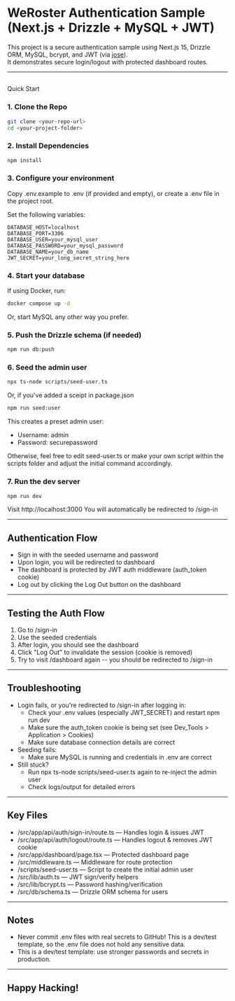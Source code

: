 # WeRoster Authentication Sample (Next.js + Drizzle + MySQL + JWT)

This project is a secure authentication sample using Next.js 15, Drizzle ORM, MySQL, bcrypt, and JWT (via [jose](https://github.com/panva/jose)).  
It demonstrates secure login/logout with protected dashboard routes.

---

## 
Quick Start

### 1. **Clone the Repo**

```bash
git clone <your-repo-url>
cd <your-project-folder>
```

### 2. **Install Dependencies**
```bash
npm install
```

### 3. **Configure your environment**

Copy .env.example to .env (if provided and empty), or create a .env file in the project root.

Set the following variables:
```env
DATABASE_HOST=localhost
DATABASE_PORT=3306
DATABASE_USER=your_mysql_user
DATABASE_PASSWORD=your_mysql_password
DATABASE_NAME=your_db_name
JWT_SECRET=your_long_secret_string_here
```

### 4. **Start your database**
If using Docker, run:
```bash
docker compose up -d
```
Or, start MySQL any other way you prefer.

### 5. **Push the Drizzle schema (if needed)**
```bash
npm run db:push
```

### 6. **Seed the admin user**
```bash 
npx ts-node scripts/seed-user.ts
```
Or, if you've added a sceipt in package.json
```bash
npm run seed:user
```
This creates a preset admin user:
* Username: admin
* Password: securepassword

Otherwise, feel free to edit seed-user.ts or make your own script within the scripts folder and adjust the initial command accordingly.

### 7. **Run the dev server**
```bash
npm run dev
```
Visit http://localhost:3000
You will automatically be redirected to /sign-in

---
## Authentication Flow
* Sign in with the seeded username and password
* Upon login, you will be redirected to dashboard
* The dashboard is protected by JWT auth middleware (auth_token cookie)
* Log out by clicking the Log Out button on the dashboard

---
## Testing the Auth Flow
1. Go to /sign-in
2. Use the seeded credentials
3. After login, you should see the dashboard
4. Click "Log Out" to invalidate the session (cookie is removed)
5. Try to visit /dashboard again -- you should be redirected to /sign-in

---
## Troubleshooting
* Login fails, or you're redirected to /sign-in after logging in:
    * Check your .env values (especially JWT_SECRET) and restart npm run dev
    * Make sure the auth_token cookie is being set (see Dev_Tools > Application > Cookies)
    * Make sure database connection details are correct
* Seeding fails:
    * Make sure MySQL is running and credentials in .env are correct
* Still stuck?
    * Run npx ts-node scripts/seed-user.ts again to re-inject the admin user
    * Check logs/output for detailed errors

---
## Key Files
* /src/app/api/auth/sign-in/route.ts — Handles login & issues JWT
* /src/app/api/auth/logout/route.ts — Handles logout & removes JWT cookie
* /src/app/dashboard/page.tsx — Protected dashboard page
* /src/middleware.ts — Middleware for route protection
* /scripts/seed-user.ts — Script to create the initial admin user
* /src/lib/auth.ts — JWT sign/verify helpers
* /src/lib/bcrypt.ts — Password hashing/verification
* /src/db/schema.ts — Drizzle ORM schema for users

---
## Notes
* Never commit .env files with real secrets to GitHub! This is a dev/test template, so the .env file does not hold any sensitive data.
* This is a dev/test template: use stronger passwords and secrets in production.

---
## Happy Hacking!